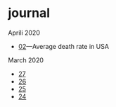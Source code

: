 # journal

Aprili 2020

 * [02](entries/02.04.20.md)—Average death rate in USA

March 2020

 * [27](entries/27.03.20.md)
 * [26](entries/26.03.20.md)
 * [25](entries/25.03.20.md)
 * [24](entries/24.03.20.md)
